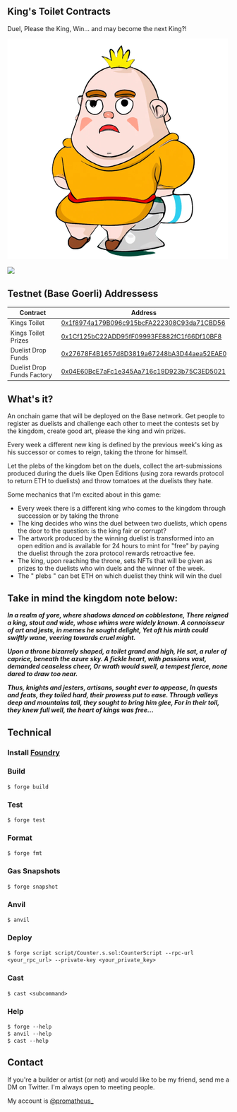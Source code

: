 ## King's Toilet Contracts

Duel, Please the King, Win... and may become the next King?!

![alt text](https://github.com/math77/kings-toilet/blob/main/assets/the-king.png?raw=true)


[![](https://img.shields.io/badge/Incubated_by-100.builders-9146ff?logo=gamejolt&logoColor=white&labelColor=464646&style=for-the-badge)](https://app.100.builders/directory)


## Testnet (Base Goerli) Addressess

| Contract                   | Address                                                                                                                      |
| -------------------------- | ---------------------------------------------------------------------------------------------------------------------------- |
| Kings Toilet               | [0x1f8974a179B096c915bcFA222308C93da71CBD56](https://goerli.basescan.org/address/0x1f8974a179B096c915bcFA222308C93da71CBD56) |
| Kings Toilet Prizes        | [0x1Cf125bC22ADD95fF09993FE882fC1f66Df10BF8](https://goerli.basescan.org/address/0x1cf125bc22add95ff09993fe882fc1f66df10bf8) |
| Duelist Drop Funds         | [0x27678F4B1657d8D3819a67248bA3D44aea52EAE0](https://goerli.basescan.org/address/0x27678f4b1657d8d3819a67248ba3d44aea52eae0) |
| Duelist Drop Funds Factory | [0x04E60BcE7aFc1e345Aa716c19D923b75C3ED5021](https://goerli.basescan.org/address/0x04E60BcE7aFc1e345Aa716c19D923b75C3ED5021) |


## What's it?

An onchain game that will be deployed on the Base network. Get people to register as duelists and challenge each other to meet the contests set by the kingdom, create good art, please the king and win prizes.

Every week a different new king is defined by the previous week's king as his successor or comes to reign, taking the throne for himself.

Let the plebs of the kingdom bet on the duels, collect the art-submissions produced during the duels like Open Editions (using zora rewards protocol to return ETH to duelists) and throw tomatoes at the duelists they hate.

Some mechanics that I'm excited about in this game:

- Every week there is a different king who comes to the kingdom through succession or by taking the throne
- The king decides who wins the duel between two duelists, which opens the door to the question: is the king fair or corrupt?
- The artwork produced by the winning duelist is transformed into an open edition and is available for 24 hours to mint for "free" by paying the duelist through the zora protocol rewards retroactive fee.
- The king, upon reaching the throne, sets NFTs that will be given as prizes to the duelists who win duels and the winner of the week.
- The " plebs " can bet ETH on which duelist they think will win the duel


## Take in mind the kingdom note below:

***In a realm of yore, where shadows danced on cobblestone,
There reigned a king, stout and wide, whose whims were widely known.
A connoisseur of art and jests, in memes he sought delight,
Yet oft his mirth could swiftly wane, veering towards cruel might.***

***Upon a throne bizarrely shaped, a toilet grand and high,
He sat, a ruler of caprice, beneath the azure sky.
A fickle heart, with passions vast, demanded ceaseless cheer,
Or wrath would swell, a tempest fierce, none dared to draw too near.***

***Thus, knights and jesters, artisans, sought ever to appease,
In quests and feats, they toiled hard, their prowess put to ease.
Through valleys deep and mountains tall, they sought to bring him glee,
For in their toil, they knew full well, the heart of kings was free...***


## Technical

### Install [Foundry](https://book.getfoundry.sh/getting-started/installation)

### Build

```shell
$ forge build
```

### Test

```shell
$ forge test
```

### Format

```shell
$ forge fmt
```

### Gas Snapshots

```shell
$ forge snapshot
```

### Anvil

```shell
$ anvil
```

### Deploy

```shell
$ forge script script/Counter.s.sol:CounterScript --rpc-url <your_rpc_url> --private-key <your_private_key>
```

### Cast

```shell
$ cast <subcommand>
```

### Help

```shell
$ forge --help
$ anvil --help
$ cast --help
```

## Contact

If you're a builder or artist (or not) and would like to be my friend, send me a DM on Twitter. I'm always open to meeting people.

My account is [@promatheus_](https://twitter.com/promatheus_)
